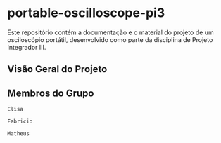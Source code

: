 # portable-oscilloscope-pi3
Este repositório contém a documentação e o material do projeto de um osciloscópio portátil, desenvolvido como parte da disciplina de Projeto Integrador III.

## Visão Geral do Projeto


## Membros do Grupo

    Elisa

    Fabricio

    Matheus
